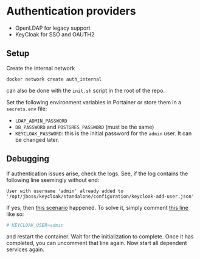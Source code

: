# Authentication providers
- OpenLDAP for legacy support
- KeyCloak for SSO and OAUTH2

## Setup
Create the internal network
```shell
docker network create auth_internal
```
can also be done with the `init.sh` script in the root of the repo.

Set the following environment variables in Portainer or store them in a `secrets.env` file:
- `LDAP_ADMIN_PASSWORD`
- `DB_PASSWORD` and `POSTGRES_PASSWORD` (must be the same)
- `KEYCLOAK_PASSWORD`: this is the initial password for the `admin` user. It can be changed later.

## Debugging
If authentication issues arise, check the logs.
See, if the log contains the following line seemingly without end:
```
User with username 'admin' already added to '/opt/jboss/keycloak/standalone/configuration/keycloak-add-user.json'
```

If yes, then [this scenario](https://stackoverflow.com/a/60067870/3702319) happened.
To solve it, simply comment [this line](https://github.com/patzm/dockerfiles/blob/22f5841eecfc6365f4abc7ca28b531e927f75a34/auth/keycloak.env#L7) like so:
```INI
# KEYCLOAK_USER=admin
```
and restart the container.
Wait for the initialization to complete.
Once it has completed, you can uncomment that line again.
Now start all dependent services again.
